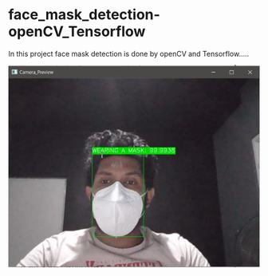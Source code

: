 # face_mask_detection-openCV_Tensorflow
In this project face mask detection is done by openCV and Tensorflow.....

![Preview with mask](Preview_Images/with_mask.JPG?raw=true "Preview with mask") 
